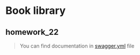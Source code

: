 # Book library
## homework_22
> You can find documentation in [swagger.yml](https://github.com/yo1am1/homework_21/blob/docker/swagger.yml) file
